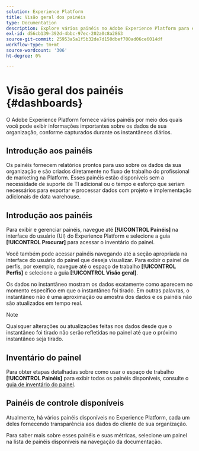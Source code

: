 ```yaml
---
solution: Experience Platform
title: Visão geral dos painéis
type: Documentation
description: Explore vários painéis no Adobe Experience Platform para exibir informações importantes sobre os dados de sua organização, conforme capturados durante instantâneos diários.
exl-id: d56cb139-392d-4bbc-97ec-202a0c8a2863
source-git-commit: 25953a5a1f5b32de7d150dbef700ad06ce6014df
workflow-type: tm+mt
source-wordcount: '306'
ht-degree: 0%

---
```



# Visão geral dos painéis {#dashboards}

O Adobe Experience Platform fornece vários painéis por meio dos quais você pode exibir informações importantes sobre os dados de sua organização, conforme capturados durante os instantâneos diários.

## Introdução aos painéis

Os painéis fornecem relatórios prontos para uso sobre os dados da sua organização e são criados diretamente no fluxo de trabalho do profissional de marketing na Platform. Esses painéis estão disponíveis sem a necessidade de suporte de TI adicional ou o tempo e esforço que seriam necessários para exportar e processar dados com projeto e implementação adicionais de data warehouse.

## Introdução aos painéis

Para exibir e gerenciar painéis, navegue até **[!UICONTROL Painéis]** na interface do usuário (UI) do Experience Platform e selecione a guia **[!UICONTROL Procurar]** para acessar o inventário do painel.

Você também pode acessar painéis navegando até a seção apropriada na interface do usuário do painel que deseja visualizar. Para exibir o painel de perfis, por exemplo, navegue até o espaço de trabalho **[!UICONTROL Perfis]** e selecione a guia **[!UICONTROL Visão geral]**.

Os dados no instantâneo mostram os dados exatamente como aparecem no momento específico em que o instantâneo foi tirado. Em outras palavras, o instantâneo não é uma aproximação ou amostra dos dados e os painéis não são atualizados em tempo real.

>[!NOTE]
>
>Quaisquer alterações ou atualizações feitas nos dados desde que o instantâneo foi tirado não serão refletidas no painel até que o próximo instantâneo seja tirado.

## Inventário do painel

Para obter etapas detalhadas sobre como usar o espaço de trabalho **[!UICONTROL Painéis]** para exibir todos os painéis disponíveis, consulte o [guia de inventário do painel](./inventory.md).

## Painéis de controle disponíveis

Atualmente, há vários painéis disponíveis no Experience Platform, cada um deles fornecendo transparência aos dados do cliente de sua organização.

Para saber mais sobre esses painéis e suas métricas, selecione um painel na lista de painéis disponíveis na navegação da documentação.

